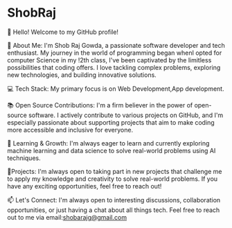 # ShobRaj
👋 Hello! Welcome to my GitHub profile!

🧠 About Me:
I'm Shob Raj Gowda, a passionate software developer and tech enthusiast. My journey in the world of programming began whenI opted for computer Science in my !2th  class, I've been captivated by the limitless possibilities that coding offers. I love tackling complex problems, exploring new technologies, and building innovative solutions.

💻 Tech Stack:
My primary focus is on Web Development,App development. 

📚 Open Source Contributions:
I'm a firm believer in the power of open-source software. I actively contribute to various projects on GitHub, and I'm especially passionate about supporting projects that aim to make coding more accessible and inclusive for everyone.

🌱 Learning & Growth:
I'm always eager to learn and currently exploring machine learning and data science to solve real-world problems using AI techniques.

🔭Projects:
I'm always open to taking part in new projects that challenge me to apply my knowledge and creativity to solve real-world problems. If you have any exciting opportunities, feel free to reach out!

📫 Let's Connect:
I'm always open to interesting discussions, collaboration opportunities, or just having a chat about all things tech. Feel free to reach out to me via email:shobarajg@gmail.com 



